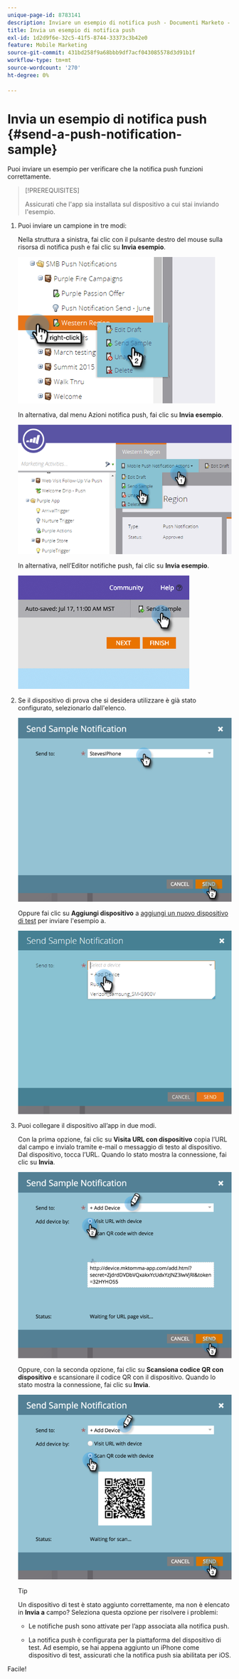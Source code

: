 ```yaml
---
unique-page-id: 8783141
description: Inviare un esempio di notifica push - Documenti Marketo - Documentazione del prodotto
title: Invia un esempio di notifica push
exl-id: 1d2d9f6e-32c5-41f5-8744-33373c3b42e0
feature: Mobile Marketing
source-git-commit: 431bd258f9a68bbb9df7acf043085578d3d91b1f
workflow-type: tm+mt
source-wordcount: '270'
ht-degree: 0%

---
```


# Invia un esempio di notifica push {#send-a-push-notification-sample}

Puoi inviare un esempio per verificare che la notifica push funzioni correttamente.

>[!PREREQUISITES]
>
>Assicurati che l&#39;app sia installata sul dispositivo a cui stai inviando l&#39;esempio.

1. Puoi inviare un campione in tre modi:

   Nella struttura a sinistra, fai clic con il pulsante destro del mouse sulla risorsa di notifica push e fai clic su **Invia esempio**.

   ![](assets/image2015-7-13-11-3a26-3a15.png)

   In alternativa, dal menu Azioni notifica push, fai clic su **Invia esempio**.

   ![](assets/image2015-7-13-11-3a28-3a37.png)

   In alternativa, nell’Editor notifiche push, fai clic su **Invia esempio**.

   ![](assets/image2015-7-20-13-3a29-3a3.png)

1. Se il dispositivo di prova che si desidera utilizzare è già stato configurato, selezionarlo dall&#39;elenco.

   ![](assets/image2015-7-29-8-3a25-3a17.png)

   Oppure fai clic su **Aggiungi dispositivo** a [aggiungi un nuovo dispositivo di test](/help/marketo/product-docs/mobile-marketing/push-notifications/adding-a-new-test-device.md) per inviare l&#39;esempio a.

   ![](assets/image2015-7-13-11-3a34-3a21.png)

1. Puoi collegare il dispositivo all’app in due modi.

   Con la prima opzione, fai clic su **Visita URL con dispositivo** copia l’URL dal campo e invialo tramite e-mail o messaggio di testo al dispositivo. Dal dispositivo, tocca l’URL. Quando lo stato mostra la connessione, fai clic su **Invia**.

   ![](assets/image2015-7-29-8-3a29-3a18.png)

   Oppure, con la seconda opzione, fai clic su **Scansiona codice QR con dispositivo** e scansionare il codice QR con il dispositivo. Quando lo stato mostra la connessione, fai clic su **Invia**.

   ![](assets/image2015-7-29-8-3a31-3a20.png)

   >[!TIP]
   >
   >Un dispositivo di test è stato aggiunto correttamente, ma non è elencato in **Invia a** campo? Seleziona questa opzione per risolvere i problemi:
   >
   >* Le notifiche push sono attivate per l’app associata alla notifica push.
   >
   >* La notifica push è configurata per la piattaforma del dispositivo di test. Ad esempio, se hai appena aggiunto un iPhone come dispositivo di test, assicurati che la notifica push sia abilitata per iOS.

Facile!
